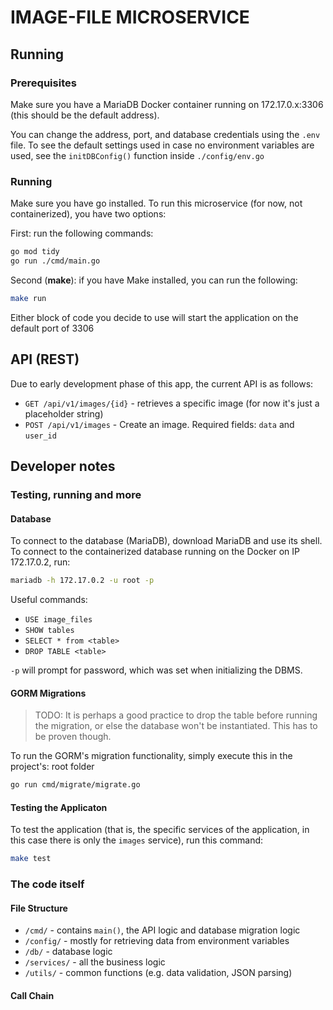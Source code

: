 # IMAGE-FILE MICROSERVICE



## Running

### Prerequisites
Make sure you have a MariaDB Docker container running on 172.17.0.x:3306 (this
should be the default address).

You can change the address, port, and database credentials using the `.env`
file. To see the default settings used in case no environment variables are 
used, see the `initDBConfig()` function inside `./config/env.go`

### Running
Make sure you have go installed. To run this microservice (for now, not 
containerized), you have two options:

First: run the following commands:
```bash
go mod tidy
go run ./cmd/main.go
```

Second (**make**): if you have Make installed, you can run the following:
```bash
make run
```

Either block of code you decide to use will start the application on the
default port of 3306

## API (REST)
Due to early development phase of this app, the current API is as follows:
- `GET /api/v1/images/{id}` - retrieves a specific image (for now it's just a 
    placeholder string)
- `POST /api/v1/images` - Create an image. Required fields: `data` and `user_id`

## Developer notes

### Testing, running and more

#### Database

To connect to the database (MariaDB), download MariaDB and use its shell. To
connect to the containerized database running on the Docker on IP 172.17.0.2,
run:
```bash
mariadb -h 172.17.0.2 -u root -p
```

Useful commands:
- `USE image_files`
- `SHOW tables`
- `SELECT * from <table>`
- `DROP TABLE <table>`

`-p` will prompt for password, which was set when initializing the DBMS.

#### GORM Migrations

> TODO: It is perhaps a good practice to drop the table before running the 
migration, or else the database won't be instantiated. This has to be proven 
though.

To run the GORM's migration functionality, simply execute this in the project's:
root folder
```bash
go run cmd/migrate/migrate.go
```

#### Testing the Applicaton

To test the application (that is, the specific services of the application, in
this case there is only the `images` service), run this command:
```bash
make test
```

### The code itself

#### File Structure
- `/cmd/` - contains `main()`, the API logic and database migration logic
- `/config/` - mostly for retrieving data from environment variables
- `/db/` - database logic
- `/services/` - all the business logic
- `/utils/` - common functions (e.g. data validation, JSON parsing)

#### Call Chain

